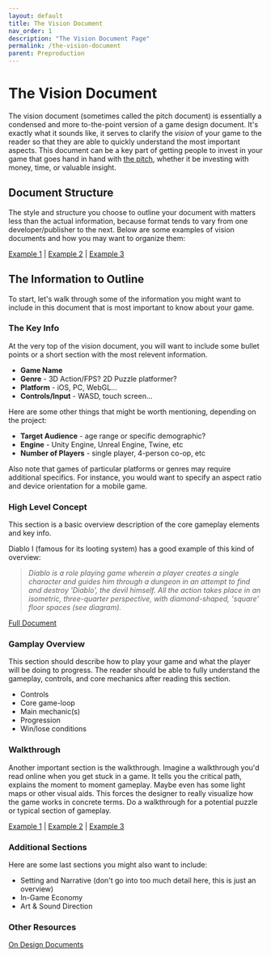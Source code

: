 ```yaml
---
layout: default
title: The Vision Document
nav_order: 1
description: "The Vision Document Page"
permalink: /the-vision-document
parent: Preproduction
---
```


# The Vision Document

The vision document (sometimes called the pitch document) is essentially a condensed and more to-the-point version of a game design document. It's exactly what it sounds like, it serves to clarify the *vision* of your game to the reader so that they are able to quickly understand the most important aspects. This document can be a key part of getting people to invest in your game that goes hand in hand with [the pitch](https://charlie.games/gamedev-workflow-docs/the-pitch), whether it be investing with money, time, or valuable insight.

## Document Structure

The style and structure you choose to outline your document with matters less than the actual information, because format tends to vary from one developer/publisher to the next. Below are some examples of vision documents and how you may want to organize them:

[Example 1](https://docs.google.com/document/d/1R5BBAkrdQgznTabOWTxED9r_h4BiCTehHPOkffciY1s/edit) | [Example 2](https://docs.google.com/document/d/1c27KTIaalTrS3dhT9-maifDvAfkPcc-LMJ6Y1iPYqFg/edit) | [Example 3](https://docs.google.com/document/d/1fbI3unl5hsV-KQRg9hLzE01kGatXdS3C6mww1f19b9g/edit)

## The Information to Outline

To start, let's walk through some of the information you might want to include in this document that is most important to know about your game. 

### The Key Info 

At the very top of the vision document, you will want to include some bullet points or a short section with the most relevent information. 

* **Game Name**
* **Genre** - 3D Action/FPS? 2D Puzzle platformer?
* **Platform** - iOS, PC, WebGL...
* **Controls/Input** - WASD, touch screen...

Here are some other things that might be worth mentioning, depending on the project:

* **Target Audience** - age range or specific demographic?
* **Engine** - Unity Engine, Unreal Engine, Twine, etc
* **Number of Players** - single player, 4-person co-op, etc

Also note that games of particular platforms or genres may require additional specifics. For instance, you would want to specify an aspect ratio and device orientation for a mobile game. 

### High Level Concept 

This section is a basic overview description of the core gameplay elements and key info.

Diablo I (famous for its looting system) has a good example of this kind of overview:

> *Diablo is a role playing game wherein a player creates a single character and guides him through a dungeon in an attempt to find and destroy 'Diablo', the devil himself. All the action takes place in an isometric, three-quarter perspective, with diamond-shaped, 'square' floor spaces (see diagram).*

[Full Document](http://www.graybeardgames.com/download/diablo_pitch.pdf)

### Gamplay Overview

This section should describe how to play your game and what the player will be doing to progress. The reader should be able to fully understand the gameplay, controls, and core mechanics after reading this section.

* Controls
* Core game-loop
* Main mechanic(s)
* Progression
* Win/lose conditions

### Walkthrough

 Another important section is the walkthrough. Imagine a walkthrough you'd read online when you get stuck in a game. It tells you the critical path, explains the moment to moment gameplay. Maybe even has some light maps or other visual aids. This forces the designer to really visualize how the game works in concrete terms. Do a walkthrough for a potential puzzle or typical section of gameplay.

 [Example 1](https://www.ign.com/wikis/the-legend-of-zelda-breath-of-the-wild/Follow_the_Sheikah_Slate#Find_the_Resurrection_Tower) | [Example 2](https://github.com/dantogno/fancy-footwork/wiki/Gameplay-Layout-%231) | [Example 3](https://github.com/dantogno/tp/wiki/Gameplay-Walkthrough)

### Additional Sections
Here are some last sections you might also want to include:

* Setting and Narrative (don't go into too much detail here, this is just an overview)
* In-Game Economy
* Art & Sound Direction

### Other Resources
[On Design Documents](https://docs.google.com/document/d/1KrX9cLMJzFcuxyMA1KvRp6IIiIvQdhTEqu2QVQqmaNE/edit#)
